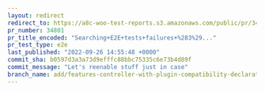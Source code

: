 ```yaml
---
layout: redirect
redirect_to: https://a8c-woo-test-reports.s3.amazonaws.com/public/pr/34801/e2e/index.html
pr_number: 34801
pr_title_encoded: "Searching+E2E+tests+failures+%283%29..."
pr_test_type: e2e
last_published: "2022-09-26 14:55:48 +0000"
commit_sha: b0597d3a3a73d9efffc88bbc75335c6e73b4d89f
commit_message: "Let's reenable stuff just in case"
branch_name: add/features-controller-with-plugin-compatibility-declaration-take-2-bis
---
```

